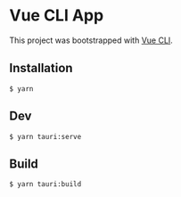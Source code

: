 # Vue CLI App

This project was bootstrapped with [Vue CLI](https://cli.vuejs.org/).

## Installation

```
$ yarn
```

## Dev

```
$ yarn tauri:serve
```

## Build

```
$ yarn tauri:build
```
